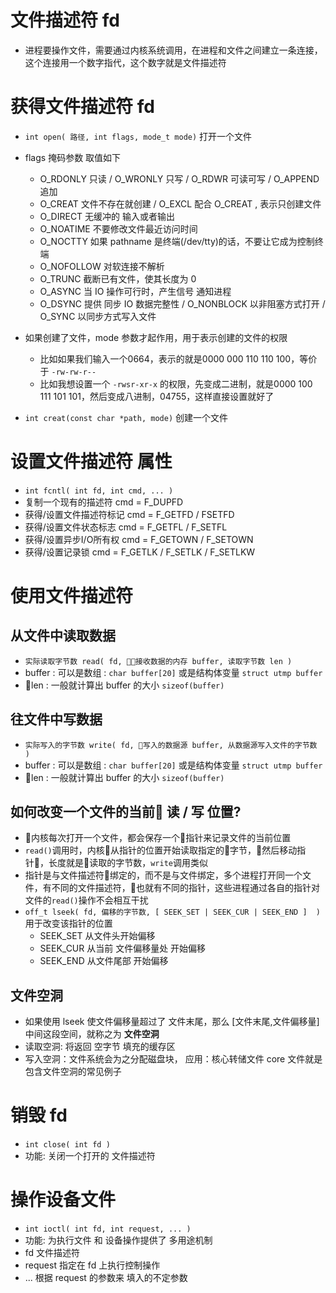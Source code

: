 # 文件描述符 fd
- 进程要操作文件，需要通过内核系统调用，在进程和文件之间建立一条连接，这个连接用一个数字指代，这个数字就是文件描述符

# 获得文件描述符 fd
- `int open( 路径, int flags, mode_t mode)` 打开一个文件
- flags 掩码参数 取值如下
    - O_RDONLY 只读  / O_WRONLY 只写 / O_RDWR 可读可写 / O_APPEND 追加
    - O_CREAT  文件不存在就创建 / O_EXCL 配合 O_CREAT , 表示只创建文件
    - O_DIRECT 无缓冲的 输入或者输出 
    - O_NOATIME 不要修改文件最近访问时间
    - O_NOCTTY  如果 pathname 是终端(/dev/tty)的话，不要让它成为控制终端
    - O_NOFOLLOW 对软连接不解析
    - O_TRUNC  截断已有文件，使其长度为 0 
    - O_ASYNC  当 IO 操作可行时，产生信号 通知进程
    - O_DSYNC  提供 同步 IO 数据完整性 / O_NONBLOCK  以非阻塞方式打开 / O_SYNC 以同步方式写入文件
- 如果创建了文件，mode 参数才起作用，用于表示创建的文件的权限
    - 比如如果我们输入一个0664，表示的就是0000 000 110 110 100，等价于 `-rw-rw-r--`
    - 比如我想设置一个 `-rwsr-xr-x` 的权限，先变成二进制，就是0000 100 111 101 101，然后变成八进制，04755，这样直接设置就好了

- `int creat(const char *path, mode)` 创建一个文件

# 设置文件描述符 属性
- `int fcntl( int fd, int cmd, ... )`
- 复制一个现有的描述符 cmd = F_DUPFD
- 获得/设置文件描述符标记 cmd = F_GETFD / FSETFD
- 获得/设置文件状态标志 cmd = F_GETFL / F_SETFL
- 获得/设置异步I/O所有权 cmd = F_GETOWN / F_SETOWN
- 获得/设置记录锁 cmd = F_GETLK / F_SETLK / F_SETLKW

# 使用文件描述符
## 从文件中读取数据
- `实际读取字节数 read( fd, 接收数据的内存 buffer, 读取字节数 len )`
- buffer : 可以是数组 : `char buffer[20]` 或是结构体变量 `struct utmp buffer`
- len  :  一般就计算出 buffer 的大小 `sizeof(buffer)`

## 往文件中写数据
- `实际写入的字节数 write( fd, 写入的数据源 buffer, 从数据源写入文件的字节数 )`
- buffer : 可以是数组 : `char buffer[20]` 或是结构体变量 `struct utmp buffer`
- len  :  一般就计算出 buffer 的大小 `sizeof(buffer)`

## 如何改变一个文件的当前 读 / 写 位置?
- 内核每次打开一个文件，都会保存一个指针来记录文件的当前位置
- `read()`调用时，内核从指针的位置开始读取指定的字节，然后移动指针，长度就是读取的字节数，`write`调用类似
- 指针是与文件描述符绑定的，而不是与文件绑定，多个进程打开同一个文件，有不同的文件描述符，也就有不同的指针，这些进程通过各自的指针对文件的`read()`操作不会相互干扰
- `off_t lseek( fd, 偏移的字节数, [ SEEK_SET | SEEK_CUR | SEEK_END ]  )` 用于改变该指针的位置
    - SEEK_SET 从文件头开始偏移
    - SEEK_CUR 从当前 文件偏移量处 开始偏移
    - SEEK_END 从文件尾部 开始偏移

## 文件空洞
- 如果使用 lseek 使文件偏移量超过了 文件末尾，那么 [文件末尾,文件偏移量] 中间这段空间，就称之为 **文件空洞**
- 读取空洞: 将返回 空字节 填充的缓存区
- 写入空洞：文件系统会为之分配磁盘块， 应用：核心转储文件 core 文件就是包含文件空洞的常见例子

# 销毁 fd
- `int close( int fd )`
- 功能: 关闭一个打开的 文件描述符

# 操作设备文件
- `int ioctl( int fd, int request, ... )`
- 功能: 为执行文件 和 设备操作提供了 多用途机制
- fd 文件描述符
- request 指定在 fd 上执行控制操作
- ... 根据 request 的参数来 填入的不定参数